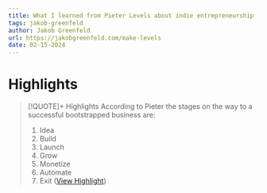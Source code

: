 ```yaml
---
title: What I learned from Pieter Levels about indie entrepreneurship - Jakob Greenfeld
tags: jakob-greenfeld
author: Jakob Greenfeld
url: https://jakobgreenfeld.com/make-levels
date: 02-15-2024
---
```

# Highlights
> [!QUOTE]+ Highlights
> According to Pieter the stages on the way to a successful bootstrapped business are:
> 1. Idea
> 2. Build
> 3. Launch
> 4. Grow
> 5. Monetize
> 6. Automate
> 7. Exit ([View Highlight](https://read.readwise.io/read/01hppxf689q0kdawenjj4kzth3))


